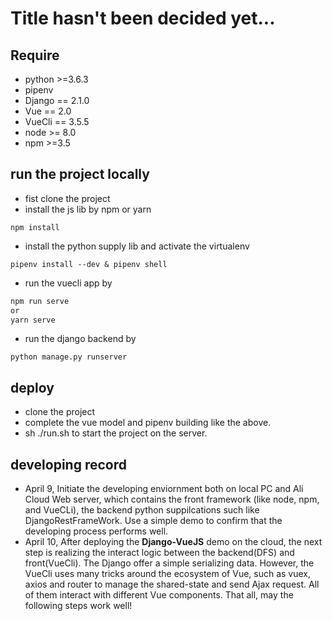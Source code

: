 # Title hasn't been decided yet...
## Require
- python >=3.6.3
- pipenv
- Django == 2.1.0
- Vue == 2.0
- VueCli == 3.5.5
- node >= 8.0
- npm >=3.5

## run the project locally
- fist clone the project
- install the js lib by npm or yarn
```
npm install
```
- install the python supply lib and activate the virtualenv
```
pipenv install --dev & pipenv shell
```
- run the vuecli app by
```bash
npm run serve 
or
yarn serve
```
- run the django backend by
```
python manage.py runserver
```
## deploy
- clone the project
- complete the vue model and pipenv building like the above.
- sh ./run.sh to start the project on the server.


## developing record 
- April 9, Initiate the developing enviornment both on local PC and Ali Cloud Web server, which contains the front framework (like node, npm, and VueCLi), the backend python suppilcations such like DjangoRestFrameWork. Use a simple demo to confirm that the developing process performs well.
- April 10, After deploying the **Django-VueJS** demo on the cloud, the next step is realizing the interact logic between the backend(DFS) and front(VueCli). The Django offer a simple serializing data. However, the VueCli uses many tricks around the ecosystem of Vue, such as vuex, axios and router to manage the shared-state and send Ajax request. All of them interact with different Vue components. That all, may the following steps work well!